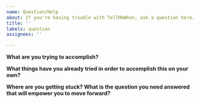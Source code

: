 ```yaml
---
name: Question/Help
about: If you're having trouble with TellMeWhen, ask a question here.
title: ''
labels: question
assignees: ''

---
```


**What are you trying to accomplish?**



**What things have you already tried in order to accomplish this on your own?**
<!-- If applicable, please include export string(s) of the configurations you already tried. 

To get an export string, open the icon editor, and click the button labeled "Import/Export/Backup". Select the "To String" option for the appropriate export type (icon, group, or profile), and then press CTRL+C to copy it to your clipboard. -->



**Where are you getting stuck? What is the question you need answered that will empower you to move forward?**

